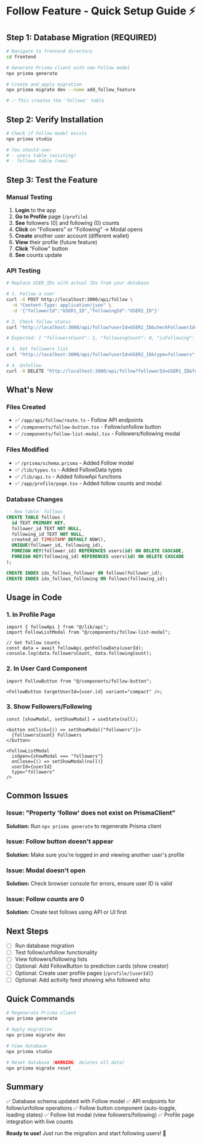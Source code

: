 # Follow Feature - Quick Setup Guide ⚡

## Step 1: Database Migration (REQUIRED)

```bash
# Navigate to frontend directory
cd frontend

# Generate Prisma client with new Follow model
npx prisma generate

# Create and apply migration
npx prisma migrate dev --name add_follow_feature

# ✅ This creates the 'follows' table
```

## Step 2: Verify Installation

```bash
# Check if Follow model exists
npx prisma studio

# You should see:
# - users table (existing)
# - follows table (new)
```

## Step 3: Test the Feature

### Manual Testing

1. **Login** to the app
2. **Go to Profile** page (`/profile`)
3. **See** followers (0) and following (0) counts
4. **Click** on "Followers" or "Following" → Modal opens
5. **Create** another user account (different wallet)
6. **View** their profile (future feature)
7. **Click** "Follow" button
8. **See** counts update

### API Testing

```bash
# Replace USER_IDs with actual IDs from your database

# 1. Follow a user
curl -X POST http://localhost:3000/api/follow \
  -H "Content-Type: application/json" \
  -d '{"followerId":"USER1_ID","followingId":"USER2_ID"}'

# 2. Check follow status
curl "http://localhost:3000/api/follow?userId=USER2_ID&checkFollowerId=USER1_ID"

# Expected: { "followersCount": 1, "followingCount": 0, "isFollowing": true }

# 3. Get followers list
curl "http://localhost:3000/api/follow?userId=USER2_ID&type=followers"

# 4. Unfollow
curl -X DELETE "http://localhost:3000/api/follow?followerId=USER1_ID&followingId=USER2_ID"
```

## What's New

### Files Created

- ✅ `/app/api/follow/route.ts` - Follow API endpoints
- ✅ `/components/follow-button.tsx` - Follow/unfollow button
- ✅ `/components/follow-list-modal.tsx` - Followers/following modal

### Files Modified

- ✅ `/prisma/schema.prisma` - Added Follow model
- ✅ `/lib/types.ts` - Added FollowData types
- ✅ `/lib/api.ts` - Added followApi functions
- ✅ `/app/profile/page.tsx` - Added follow counts and modal

### Database Changes

```sql
-- New table: follows
CREATE TABLE follows (
  id TEXT PRIMARY KEY,
  follower_id TEXT NOT NULL,
  following_id TEXT NOT NULL,
  created_at TIMESTAMP DEFAULT NOW(),
  UNIQUE(follower_id, following_id),
  FOREIGN KEY(follower_id) REFERENCES users(id) ON DELETE CASCADE,
  FOREIGN KEY(following_id) REFERENCES users(id) ON DELETE CASCADE
);

CREATE INDEX idx_follows_follower ON follows(follower_id);
CREATE INDEX idx_follows_following ON follows(following_id);
```

## Usage in Code

### 1. In Profile Page

```tsx
import { followApi } from "@/lib/api";
import FollowListModal from "@/components/follow-list-modal";

// Get follow counts
const data = await followApi.getFollowData(userId);
console.log(data.followersCount, data.followingCount);
```

### 2. In User Card Component

```tsx
import FollowButton from "@/components/follow-button";

<FollowButton targetUserId={user.id} variant="compact" />;
```

### 3. Show Followers/Following

```tsx
const [showModal, setShowModal] = useState(null);

<button onClick={() => setShowModal("followers")}>
  {followersCount} Followers
</button>

<FollowListModal
  isOpen={showModal === "followers"}
  onClose={() => setShowModal(null)}
  userId={userId}
  type="followers"
/>
```

## Common Issues

### Issue: "Property 'follow' does not exist on PrismaClient"

**Solution:** Run `npx prisma generate` to regenerate Prisma client

### Issue: Follow button doesn't appear

**Solution:** Make sure you're logged in and viewing another user's profile

### Issue: Modal doesn't open

**Solution:** Check browser console for errors, ensure user ID is valid

### Issue: Follow counts are 0

**Solution:** Create test follows using API or UI first

## Next Steps

- [ ] Run database migration
- [ ] Test follow/unfollow functionality
- [ ] View followers/following lists
- [ ] Optional: Add FollowButton to prediction cards (show creator)
- [ ] Optional: Create user profile pages (`/profile/[userId]`)
- [ ] Optional: Add activity feed showing who followed who

## Quick Commands

```bash
# Regenerate Prisma client
npx prisma generate

# Apply migration
npx prisma migrate dev

# View database
npx prisma studio

# Reset database (WARNING: deletes all data)
npx prisma migrate reset
```

## Summary

✅ Database schema updated with Follow model
✅ API endpoints for follow/unfollow operations
✅ Follow button component (auto-toggle, loading states)
✅ Follow list modal (view followers/following)
✅ Profile page integration with live counts

**Ready to use!** Just run the migration and start following users! 🚀
